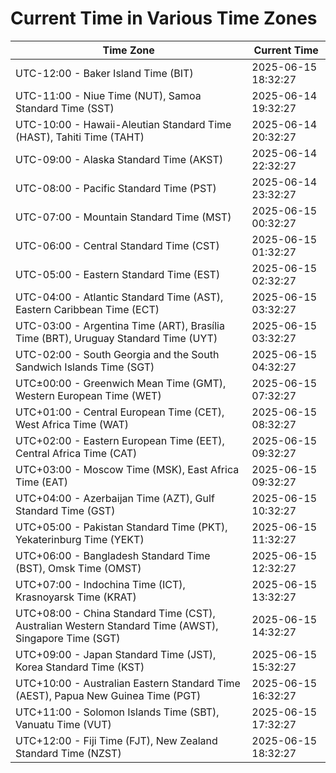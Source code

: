 # Current Time in Various Time Zones

| Time Zone | Current Time |
|-----------|--------------|
| UTC-12:00 - Baker Island Time (BIT) | 2025-06-15 18:32:27 |
| UTC-11:00 - Niue Time (NUT), Samoa Standard Time (SST) | 2025-06-14 19:32:27 |
| UTC-10:00 - Hawaii-Aleutian Standard Time (HAST), Tahiti Time (TAHT) | 2025-06-14 20:32:27 |
| UTC-09:00 - Alaska Standard Time (AKST) | 2025-06-14 22:32:27 |
| UTC-08:00 - Pacific Standard Time (PST) | 2025-06-14 23:32:27 |
| UTC-07:00 - Mountain Standard Time (MST) | 2025-06-15 00:32:27 |
| UTC-06:00 - Central Standard Time (CST) | 2025-06-15 01:32:27 |
| UTC-05:00 - Eastern Standard Time (EST) | 2025-06-15 02:32:27 |
| UTC-04:00 - Atlantic Standard Time (AST), Eastern Caribbean Time (ECT) | 2025-06-15 03:32:27 |
| UTC-03:00 - Argentina Time (ART), Brasília Time (BRT), Uruguay Standard Time (UYT) | 2025-06-15 03:32:27 |
| UTC-02:00 - South Georgia and the South Sandwich Islands Time (SGT) | 2025-06-15 04:32:27 |
| UTC±00:00 - Greenwich Mean Time (GMT), Western European Time (WET) | 2025-06-15 07:32:27 |
| UTC+01:00 - Central European Time (CET), West Africa Time (WAT) | 2025-06-15 08:32:27 |
| UTC+02:00 - Eastern European Time (EET), Central Africa Time (CAT) | 2025-06-15 09:32:27 |
| UTC+03:00 - Moscow Time (MSK), East Africa Time (EAT) | 2025-06-15 09:32:27 |
| UTC+04:00 - Azerbaijan Time (AZT), Gulf Standard Time (GST) | 2025-06-15 10:32:27 |
| UTC+05:00 - Pakistan Standard Time (PKT), Yekaterinburg Time (YEKT) | 2025-06-15 11:32:27 |
| UTC+06:00 - Bangladesh Standard Time (BST), Omsk Time (OMST) | 2025-06-15 12:32:27 |
| UTC+07:00 - Indochina Time (ICT), Krasnoyarsk Time (KRAT) | 2025-06-15 13:32:27 |
| UTC+08:00 - China Standard Time (CST), Australian Western Standard Time (AWST), Singapore Time (SGT) | 2025-06-15 14:32:27 |
| UTC+09:00 - Japan Standard Time (JST), Korea Standard Time (KST) | 2025-06-15 15:32:27 |
| UTC+10:00 - Australian Eastern Standard Time (AEST), Papua New Guinea Time (PGT) | 2025-06-15 16:32:27 |
| UTC+11:00 - Solomon Islands Time (SBT), Vanuatu Time (VUT) | 2025-06-15 17:32:27 |
| UTC+12:00 - Fiji Time (FJT), New Zealand Standard Time (NZST) | 2025-06-15 18:32:27 |
